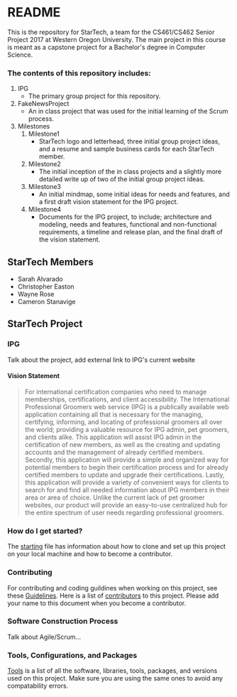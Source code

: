 # README #

This is the repository for StarTech, a team for the CS461/CS462 Senior Project 2017 at Western Oregon University. The main project in this course is meant as a capstone project for a Bachelor's degree in Computer Science.

### The contents of this repository includes: ###

1. IPG
    * The primary group project for this repository.
2. FakeNewsProject 
    * An in class project that was used for the initial learning of the Scrum process.
3. Milestones 
    1. Milestone1 
	    * StarTech logo and letterhead, three initial group project ideas, and a resume and sample business cards for each StarTech member.
	2. Milestone2  
	    * The initial inception of the in class projects and a slightly more detailed write up of two of the initial group project ideas.
	3. Milestone3
	    * An initial mindmap, some initial ideas for needs and features, and a first draft vision statement for the IPG project.
	4. Milestone4
	    * Documents for the IPG project, to include; architecture and modeling, needs and features, functional and non-functional requirements, a timeline and release plan, and the final draft of the vision statement.

## StarTech Members ##

* Sarah Alvarado
* Christopher Easton
* Wayne Rose
* Cameron Stanavige

## StarTech Project ##

### IPG ###

Talk about the project, add external link to IPG's current website

#### Vision Statement ####

> For international certification companies who need to manage memberships, certifications, and client accessibility. The International Professional Groomers web service (IPG) is a publically available web application containing all that is necessary for the managing, certifying, informing, and locating of professional groomers all over the world; providing a valuable resource for IPG admin, pet groomers, and clients alike. This application will assist IPG admin in the certification of new members, as well as the creating and updating accounts and the management of already certified members. Secondly, this application will provide a simple and organized way for potential members to begin their certification process and for already certified members to update and upgrade their certifications. Lastly, this application will provide a variety of convenient ways for clients to search for and find all needed information about IPG members in their area or area of choice. Unlike the current lack of pet groomer websites, our product will provide an easy-to-use centralized hub for the entire spectrum of user needs regarding professional groomers.

### How do I get started? ###

The [starting](starting.md) file has information about how to clone and set up this project on your local machine  and how to become a contributor.

### Contributing ###

For contributing and coding guildines when working on this project, see these [Guidelines](guidelines.md).
Here is a list of [contributors](contributors.md) to this project. Please add your name to this document when you become a contributor.

### Software Construction Process ###

Talk about Agile/Scrum...

### Tools, Configurations, and Packages ###

[Tools](tools.md) is a list of all the software, libraries, tools, packages, and versions used on this project. Make sure you are using the same ones to avoid any compatability errors.